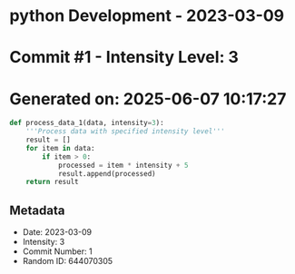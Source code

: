 ﻿# python Development - 2023-03-09
# Commit #1 - Intensity Level: 3
# Generated on: 2025-06-07 10:17:27
```python
def process_data_1(data, intensity=3):
    '''Process data with specified intensity level'''
    result = []
    for item in data:
        if item > 0:
            processed = item * intensity + 5
            result.append(processed)
    return result
```
## Metadata
- Date: 2023-03-09
- Intensity: 3
- Commit Number: 1
- Random ID: 644070305
